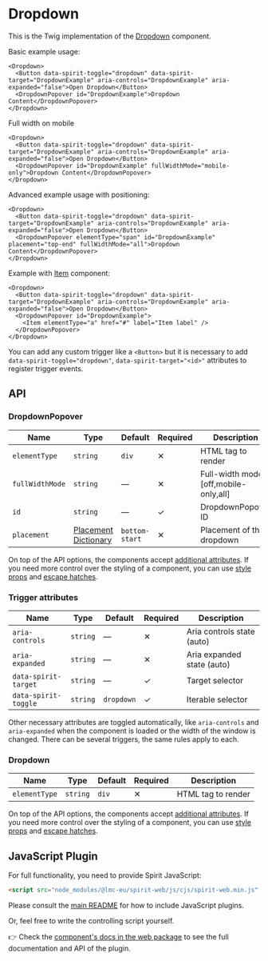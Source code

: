 # Dropdown

This is the Twig implementation of the [Dropdown][dropdown] component.

Basic example usage:

```twig
<Dropdown>
  <Button data-spirit-toggle="dropdown" data-spirit-target="DropdownExample" aria-controls="DropdownExample" aria-expanded="false">Open Dropdown</Button>
  <DropdownPopover id="DropdownExample">Dropdown Content</DropdownPopover>
</Dropdown>
```

Full width on mobile

```twig
<Dropdown>
  <Button data-spirit-toggle="dropdown" data-spirit-target="DropdownExample" aria-controls="DropdownExample" aria-expanded="false">Open Dropdown</Button>
  <DropdownPopover id="DropdownExample" fullWidthMode="mobile-only">Dropdown Content</DropdownPopover>
</Dropdown>
```

Advanced example usage with positioning:

```twig
<Dropdown>
  <Button data-spirit-toggle="dropdown" data-spirit-target="DropdownExample" aria-controls="DropdownExample" aria-expanded="false">Open Dropdown</Button>
  <DropdownPopover elementType="span" id="DropdownExample" placement="top-end" fullWidthMode="all">Dropdown Content</DropdownPopover>
</Dropdown>
```

Example with [Item][item] component:

```twig
<Dropdown>
  <Button data-spirit-toggle="dropdown" data-spirit-target="DropdownExample" aria-controls="DropdownExample" aria-expanded="false">Open Dropdown</Button>
  <DropdownPopover id="DropdownExample">
    <Item elementType="a" href="#" label="Item label" />
  </DropdownPopover>
</Dropdown>
```

You can add any custom trigger like a `<Button>` but it is necessary to add `data-spirit-toggle="dropdown"`, `data-spirit-target="<id>"`
attributes to register trigger events.

## API

### DropdownPopover

| Name            | Type                                         | Default        | Required | Description                           |
| --------------- | -------------------------------------------- | -------------- | -------- | ------------------------------------- |
| `elementType`   | `string`                                     | `div`          | ✕        | HTML tag to render                    |
| `fullWidthMode` | `string`                                     | —              | ✕        | Full-width mode [off,mobile-only,all] |
| `id`            | `string`                                     | —              | ✓        | DropdownPopover ID                    |
| `placement`     | [Placement Dictionary][dictionary-placement] | `bottom-start` | ✕        | Placement of the dropdown             |

On top of the API options, the components accept [additional attributes][readme-additional-attributes].
If you need more control over the styling of a component, you can use [style props][readme-style-props]
and [escape hatches][readme-escape-hatches].

### Trigger attributes

| Name                 | Type     | Default    | Required | Description                |
| -------------------- | -------- | ---------- | -------- | -------------------------- |
| `aria-controls`      | `string` | —          | ✕        | Aria controls state (auto) |
| `aria-expanded`      | `string` | —          | ✕        | Aria expanded state (auto) |
| `data-spirit-target` | `string` | —          | ✓        | Target selector            |
| `data-spirit-toggle` | `string` | `dropdown` | ✓        | Iterable selector          |

Other necessary attributes are toggled automatically, like `aria-controls` and `aria-expanded` when the component is loaded
or the width of the window is changed. There can be several triggers, the same rules apply to each.

### Dropdown

| Name          | Type     | Default | Required | Description        |
| ------------- | -------- | ------- | -------- | ------------------ |
| `elementType` | `string` | `div`   | ✕        | HTML tag to render |

On top of the API options, the components accept [additional attributes][readme-additional-attributes].
If you need more control over the styling of a component, you can use [style props][readme-style-props]
and [escape hatches][readme-escape-hatches].

## JavaScript Plugin

For full functionality, you need to provide Spirit JavaScript:

```html
<script src="node_modules/@lmc-eu/spirit-web/js/cjs/spirit-web.min.js" async></script>
```

Please consult the [main README][web-readme] for how to include JavaScript plugins.

Or, feel free to write the controlling script yourself.

👉 Check the [component's docs in the web package][web-js-api] to see the full documentation and API of the plugin.

[dictionary-placement]: https://github.com/lmc-eu/spirit-design-system/tree/main/docs/DICTIONARIES.md#placement
[dropdown]: https://github.com/lmc-eu/spirit-design-system/tree/main/packages/web/src/scss/components/Dropdown
[item]: https://github.com/lmc-eu/spirit-design-system/blob/main/packages/web-twig/src/Resources/components/Item/README.md
[readme-additional-attributes]: https://github.com/lmc-eu/spirit-design-system/blob/main/packages/web-twig/README.md#additional-attributes
[readme-style-props]: https://github.com/lmc-eu/spirit-design-system/blob/main/packages/web-twig/README.md#style-props
[readme-escape-hatches]: https://github.com/lmc-eu/spirit-design-system/blob/main/packages/web-twig/README.md#escape-hatches
[web-js-api]: https://github.com/lmc-eu/spirit-design-system/blob/main/packages/web/src/scss/components/Dropdown/README.md#javascript
[web-readme]: https://github.com/lmc-eu/spirit-design-system/blob/main/packages/web/README.md
